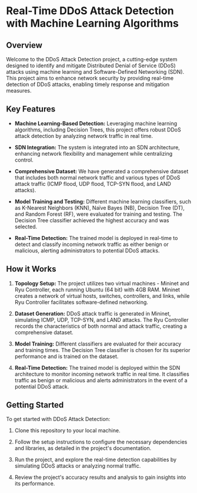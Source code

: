 
# Real-Time DDoS Attack Detection with Machine Learning Algorithms

## Overview

Welcome to the DDoS Attack Detection project, a cutting-edge system designed to identify and mitigate Distributed Denial of Service (DDoS) attacks using machine learning and Software-Defined Networking (SDN). This project aims to enhance network security by providing real-time detection of DDoS attacks, enabling timely response and mitigation measures.

## Key Features

- **Machine Learning-Based Detection:** Leveraging machine learning algorithms, including Decision Trees, this project offers robust DDoS attack detection by analyzing network traffic in real time.

- **SDN Integration:** The system is integrated into an SDN architecture, enhancing network flexibility and management while centralizing control.

- **Comprehensive Dataset:** We have generated a comprehensive dataset that includes both normal network traffic and various types of DDoS attack traffic (ICMP flood, UDP flood, TCP-SYN flood, and LAND attacks).

- **Model Training and Testing:** Different machine learning classifiers, such as K-Nearest Neighbors (KNN), Naïve Bayes (NB), Decision Tree (DT), and Random Forest (RF), were evaluated for training and testing. The Decision Tree classifier achieved the highest accuracy and was selected.

- **Real-Time Detection:** The trained model is deployed in real-time to detect and classify incoming network traffic as either benign or malicious, alerting administrators to potential DDoS attacks.

## How it Works

1. **Topology Setup:** The project utilizes two virtual machines - Mininet and Ryu Controller, each running Ubuntu (64 bit) with 4GB RAM. Mininet creates a network of virtual hosts, switches, controllers, and links, while Ryu Controller facilitates software-defined networking.

2. **Dataset Generation:** DDoS attack traffic is generated in Mininet, simulating ICMP, UDP, TCP-SYN, and LAND attacks. The Ryu Controller records the characteristics of both normal and attack traffic, creating a comprehensive dataset.

3. **Model Training:** Different classifiers are evaluated for their accuracy and training times. The Decision Tree classifier is chosen for its superior performance and is trained on the dataset.

4. **Real-Time Detection:** The trained model is deployed within the SDN architecture to monitor incoming network traffic in real time. It classifies traffic as benign or malicious and alerts administrators in the event of a potential DDoS attack.

## Getting Started

To get started with DDoS Attack Detection:

1. Clone this repository to your local machine.

2. Follow the setup instructions to configure the necessary dependencies and libraries, as detailed in the project's documentation.

3. Run the project, and explore the real-time detection capabilities by simulating DDoS attacks or analyzing normal traffic.

4. Review the project's accuracy results and analysis to gain insights into its performance.
